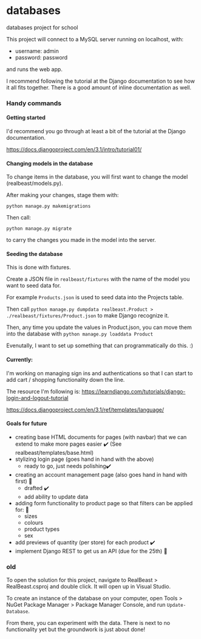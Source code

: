 # databases
databases project for school

This project will connect to a MySQL server running on localhost, with:
- username: admin
- password: password

and runs the web app. 

I recommend following the tutorial at the Django documentation to see how it all fits together. There is a good amount of inline documentation as well. 

### Handy commands

#### Getting started

I'd recommend you go through at least a bit of the tutorial at the Django documentation.

https://docs.djangoproject.com/en/3.1/intro/tutorial01/

#### Changing models in the database

To change items in the database, you will first want to change the model (realbeast/models.py). 

After making your changes, stage them with: 

`python manage.py makemigrations`

Then call:

`python manage.py migrate`

to carry the changes you made in the model into the server.

#### Seeding the database

This is done with fixtures. 

Create a JSON file in `realbeast/fixtures` with the name of the model you want to seed data for. 

For example `Products.json` is used to seed data into the Projects table. 

Then call `python manage.py dumpdata realbeast.Product > ./realbeast/fixtures/Product.json` to make Django recognize it. 

Then, any time you update the values in Product.json, you can move them into the database with  `python manage.py loaddata Product`

Evenutally, I want to set up something that can programmatically do this. :) 

#### Currently:

I'm working on managing sign ins and authentications so that I can start to add cart / shopping functionality down the line. 

The resource I'm following is:
https://learndjango.com/tutorials/django-login-and-logout-tutorial

https://docs.djangoproject.com/en/3.1/ref/templates/language/

#### Goals for future
- creating base HTML documents for pages (with navbar) that we can extend to make more pages easier :heavy_check_mark: (See realbeast/templates/base.html)
- stylizing login page (goes hand in hand with the above)
    - ready to go, just needs polishing:heavy_check_mark:
- creating an account management page (also goes hand in hand with first) :arrows_counterclockwise:
    - drafted :heavy_check_mark:
    - add ability to update data 
- adding form functionality to product page so that filters can be applied for: :arrows_counterclockwise:
    - sizes
    - colours
    - product types
    - sex  
- add previews of quantity (per store) for each product :heavy_check_mark:
- implement Django REST to get us an API (due for the 25th) :arrows_counterclockwise:

### old

To open the solution for this project, navigate to RealBeast > RealBeast.csproj and double click. It will open up in Visual Studio.

To create an instance of the database on your computer, open Tools > NuGet Package Manager > Package Manager Console, and run `Update-Database`.

From there, you can experiment with the data. There is next to no functionality yet but the groundwork is just about done!
